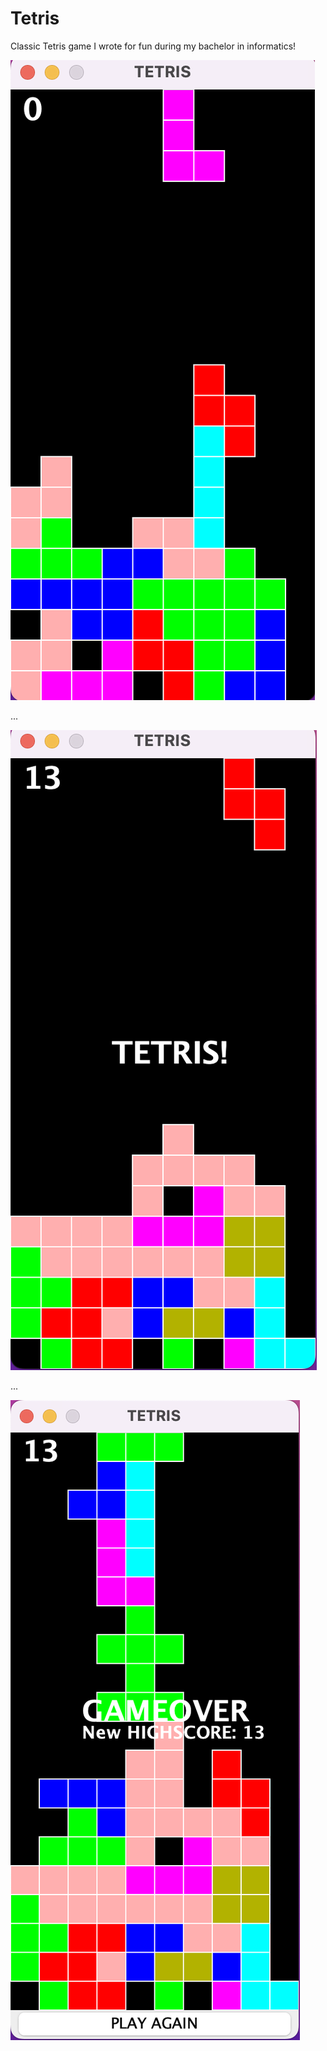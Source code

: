 # Tetris

Classic Tetris game I wrote for fun during my bachelor in informatics!

![Tetris0](/Tetris0.png)

...

![Tetris1](/Tetris1.png)

...

![Tetris2](/Tetris2.png)